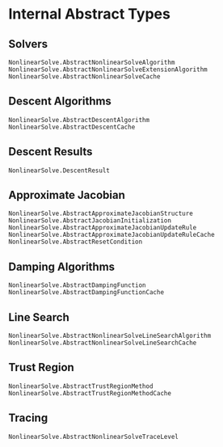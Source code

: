 # Internal Abstract Types

## Solvers

```@docs
NonlinearSolve.AbstractNonlinearSolveAlgorithm
NonlinearSolve.AbstractNonlinearSolveExtensionAlgorithm
NonlinearSolve.AbstractNonlinearSolveCache
```

## Descent Algorithms

```@docs
NonlinearSolve.AbstractDescentAlgorithm
NonlinearSolve.AbstractDescentCache
```

## Descent Results

```@docs
NonlinearSolve.DescentResult
```

## Approximate Jacobian

```@docs
NonlinearSolve.AbstractApproximateJacobianStructure
NonlinearSolve.AbstractJacobianInitialization
NonlinearSolve.AbstractApproximateJacobianUpdateRule
NonlinearSolve.AbstractApproximateJacobianUpdateRuleCache
NonlinearSolve.AbstractResetCondition
```

## Damping Algorithms

```@docs
NonlinearSolve.AbstractDampingFunction
NonlinearSolve.AbstractDampingFunctionCache
```

## Line Search

```@docs
NonlinearSolve.AbstractNonlinearSolveLineSearchAlgorithm
NonlinearSolve.AbstractNonlinearSolveLineSearchCache
```

## Trust Region

```@docs
NonlinearSolve.AbstractTrustRegionMethod
NonlinearSolve.AbstractTrustRegionMethodCache
```

## Tracing

```@docs
NonlinearSolve.AbstractNonlinearSolveTraceLevel
```
